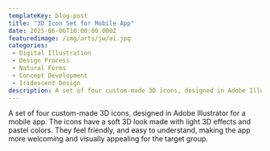 ```yaml
---
templateKey: blog-post
title: "3D Icon Set for Mobile App"
date: 2025-06-06T10:00:00.000Z
featuredimage: /img/arts/jw/ai.jpg
categories:
 - Digital Illustration
 - Design Process
 - Natural Forms
 - Concept Development
 - Iridescent Design
description: A set of four custom-made 3D icons, designed in Adobe Illustrator for a mobile app. The icons have a soft 3D look made with light 3D effects and pastel colors. They feel friendly, and easy to understand, making the app more welcoming and visually appealing for the target group.
---
```

A set of four custom-made 3D icons, designed in Adobe Illustrator for a mobile app. The icons have a soft 3D look made with light 3D effects and pastel colors. They feel friendly, and easy to understand, making the app more welcoming and visually appealing for the target group.